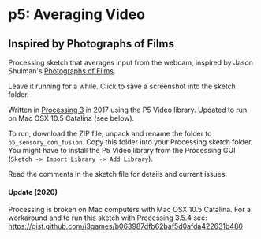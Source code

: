 # p5: Averaging Video 
## Inspired by Photographs of Films

Processing sketch that averages input from the webcam, inspired by Jason Shulman's [Photographs of Films](http://www.jasonshulmanstudio.com/photographs-of-films/).

Leave it running for a while. Click to save a screenshot into the sketch folder.

Written in [Processing 3](https://processing.org/) in 2017 using the P5 Video library. Updated to run on Mac OSX 10.5 Catalina (see below).

To run, download the ZIP file, unpack and rename the folder to `p5_sensory_con_fusion`. Copy this folder into your Processing sketch folder. You might have to install the P5 Video library from the Processing GUI (`Sketch -> Import Library -> Add Library`).

Read the comments in the sketch file for details and current issues.
 
#### Update (2020) 
Processing is broken on Mac computers with Mac OSX 10.5 Catalina. For a workaround and to run this sketch with Processing 3.5.4 see:
https://gist.github.com/i3games/b063987dfb62baf5d0afda422631b480